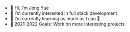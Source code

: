 - 👋 Hi, I’m Jeng Yue
- 👀 I’m currently interested in full stack development
- 🌱 I’m currently learning as much as I can 🤣
- 🥅 2021-2022 Goals: Work on more interesting projects
